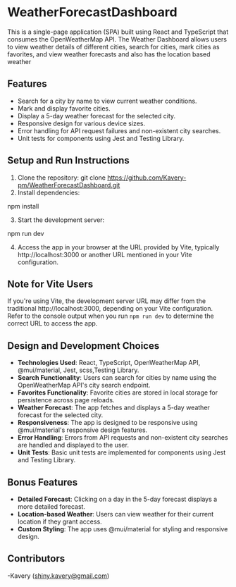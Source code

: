 # WeatherForecastDashboard


This is a single-page application (SPA) built using React and TypeScript that consumes the OpenWeatherMap API. The Weather Dashboard allows users to view weather details of different cities, search for cities, mark cities as favorites, and view weather forecasts and also has the location based weather

## Features

- Search for a city by name to view current weather conditions.
- Mark and display favorite cities.
- Display a 5-day weather forecast for the selected city.
- Responsive design for various device sizes.
- Error handling for API request failures and non-existent city searches.
- Unit tests for components using Jest and Testing Library.

## Setup and Run Instructions

1. Clone the repository:
git clone https://github.com/Kavery-pm/WeatherForecastDashboard.git
2. Install dependencies:

npm install

3. Start the development server:

  npm run dev

  

4. Access the app in your browser at the URL provided by Vite, typically http://localhost:3000 or another URL mentioned in your Vite configuration.

## Note for Vite Users

If you're using Vite, the development server URL may differ from the traditional http://localhost:3000, depending on your Vite configuration. Refer to the console output when you run `npm run dev` to determine the correct URL to access the app.



## Design and Development Choices

- **Technologies Used**: React, TypeScript, OpenWeatherMap API, @mui/material, Jest, scss,Testing Library.
- **Search Functionality**: Users can search for cities by name using the OpenWeatherMap API's city search endpoint.
- **Favorites Functionality**: Favorite cities are stored in local storage for persistence across page reloads.
- **Weather Forecast**: The app fetches and displays a 5-day weather forecast for the selected city.
- **Responsiveness**: The app is designed to be responsive using @mui/material's responsive design features.
- **Error Handling**: Errors from API requests and non-existent city searches are handled and displayed to the user.
- **Unit Tests**: Basic unit tests are implemented for components using Jest and Testing Library.

## Bonus Features

- **Detailed Forecast**: Clicking on a day in the 5-day forecast displays a more detailed forecast.
- **Location-based Weather**: Users can view weather for their current location if they grant access.
- **Custom Styling**: The app uses @mui/material for styling and responsive design.

## Contributors

-Kavery (shiny.kavery@gmail.com)



